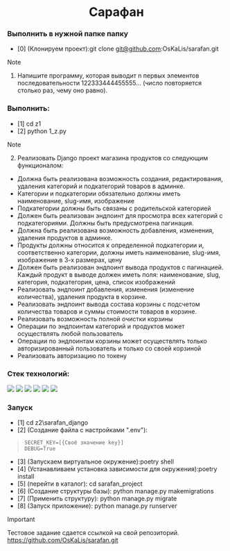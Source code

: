 <div id="header" align="center">
  <h1>Сарафан</h1>
</div>

### Выполнить в нужной папке папку
* [0] (Клонируем проект):git clone git@github.com:OsKaLis/sarafan.git

> [!NOTE]
> 1.	Напишите программу, которая выводит n первых элементов последовательности 122333444455555… (число повторяется столько раз, чему оно равно).
### Выполнить:
* [1] cd z1
* [2] python 1_z.py

> [!NOTE]
> 2.	Реализовать Django проект магазина продуктов со следующим функционалом:
*	Должна быть реализована возможность создания, редактирования, удаления категорий и подкатегорий товаров в админке.
*	Категории и подкатегории обязательно должны иметь наименование, slug-имя, изображение
*	Подкатегории должны быть связаны с родительской категорией
*	Должен быть реализован эндпоинт для просмотра всех категорий с подкатегориями. Должны быть предусмотрена пагинация.
*	Должна быть реализована возможность добавления, изменения, удаления продуктов в админке.
*	Продукты должны относится к определенной подкатегории и, соответственно категории, должны иметь наименование, slug-имя, изображение в 3-х размерах, цену
*	Должен быть реализован эндпоинт вывода продуктов с пагинацией. Каждый продукт в выводе должен иметь поля: наименование, slug, категория, подкатегория, цена, список изображений
*	Реализовать эндпоинт добавления, изменения (изменение количества), удаления продукта в корзине.
*	Реализовать эндпоинт вывода состава корзины с подсчетом количества товаров и суммы стоимости товаров в корзине.
*	Реализовать возможность полной очистки корзины
*	Операции по эндпоинтам категорий и продуктов может осуществлять любой пользователь
*	Операции по эндпоинтам корзины может осуществлять только авторизированный пользователь и только со своей корзиной
*	Реализовать авторизацию по токену

### Cтек технологий:
<img src="https://img.shields.io/badge/Python_-3.12-green"> <img src="https://img.shields.io/badge/Django_-3.2.16-green"> <img src="https://img.shields.io/badge/djoser_-2.1.0-black">
<img src="https://img.shields.io/badge/djangorestframework_-3.12.4-black"> <img src="https://img.shields.io/badge/djangorestframework_-4.7.2-black">
<img src="https://img.shields.io/badge/django_bootstrap5_-22.2-black">

### Запуск
* [1] cd z2\sarafan_django
* [2] (Создание файла с настройками ".env"):
>   ```
>   SECRET_KEY=[{Своё значение key}]
>   DEBUG=True
>   ```
* [3] (Запускаем виртуальное окружение):poetry shell
* [4] (Устанавливаем установка зависимости для окружения):poetry install
* [5] (перейти в каталог): cd sarafan_project
* [6] (Создание структуры базы): python manage.py makemigrations
* [7] (Применить структуру): python manage.py migrate
* [8] (Запуск приложение): python manage.py runserver


> [!IMPORTANT]
> Тестовое задание сдается ссылкой на свой репозиторий.
> https://github.com/OsKaLis/sarafan.git


